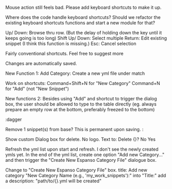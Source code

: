 Mouse action still feels bad. Please add keyboard shortcuts to make it up.

Where does the code handle keyboard shortcuts?
Should we refactor the existing keyboard shortcuts functions and start a new module for that?



Up/ Down: Browse thru row. (But the delay of holding down the key until it keeps going is too long)
Shift Up/ Down: Select multiple
Return: Edit existing snippet (I think this function is missing.)
Esc: Cancel selection

Fairly conventional shortcuts. Feel free to suggest more
 


Changes are automatically saved.


New Function 1:
Add Category: Create a new yml file under match

Work on shortcuts:
Command+Shift+N for "New Category"
Command+N for "Add" (not "New Snippet")

New functions 2:
Besides using "Add" and shortcut to trigger the dialog box, the user should be allowed to type to the table directly (eg. always prepare an empty row at the bottom, preferably freezed to the bottom)

:dagger



Remove 1 snippet(s) from base?
This is permanent upon saving.
:

Show custom Dialog box for delete. No logo. Text to:
Delete {}?
No Yes

Refresh the yml list upon start and refresh.
I don't see the newly created ymls yet.
In the end of the yml list, create one option "Add new Category..." and then trigger the "Create New Espanso Category File" dialogue box.

Change to "Create New Espanso Category File" box.
title: Add new category
"New Category Name (e.g., 'my_work_snippets'):"  into "Title:"
add a description: "path/to/{}.yml will be created"